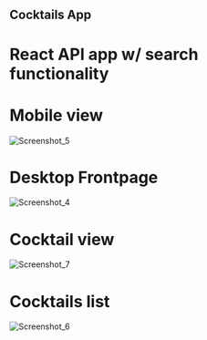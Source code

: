 ## Cocktails App
# React API app w/ search functionality

# Mobile view

![Screenshot_5](https://user-images.githubusercontent.com/61165299/102126961-baa46900-3e43-11eb-807b-c0550727fd98.png)

# Desktop Frontpage 
![Screenshot_4](https://user-images.githubusercontent.com/61165299/102126962-bbd59600-3e43-11eb-9a4d-1680b926ed08.png)

# Cocktail view
![Screenshot_7](https://user-images.githubusercontent.com/61165299/102126971-bed08680-3e43-11eb-8462-8f6956e36a40.png)

# Cocktails list
![Screenshot_6](https://user-images.githubusercontent.com/61165299/102126977-c132e080-3e43-11eb-8580-ebd80ef9067e.png)
```
